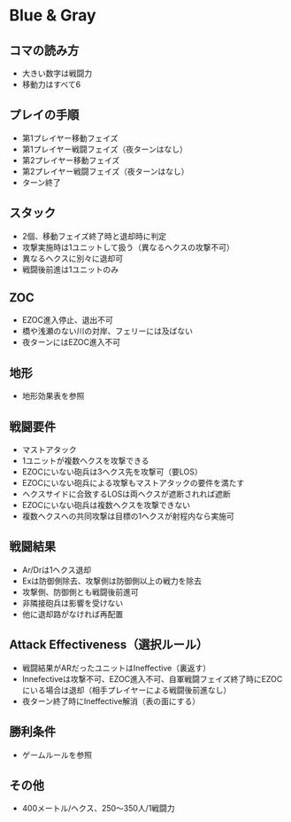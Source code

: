 # Blue & Gray

## コマの読み方
* 大きい数字は戦闘力
* 移動力はすべて6

## プレイの手順
* 第1プレイヤー移動フェイズ
* 第1プレイヤー戦闘フェイズ（夜ターンはなし）
* 第2プレイヤー移動フェイズ
* 第2プレイヤー戦闘フェイズ（夜ターンはなし）
* ターン終了

## スタック
* 2個、移動フェイズ終了時と退却時に判定
* 攻撃実施時は1ユニットして扱う（異なるヘクスの攻撃不可）
* 異なるヘクスに別々に退却可
* 戦闘後前進は1ユニットのみ

## ZOC
* EZOC進入停止、退出不可
* 橋や浅瀬のない川の対岸、フェリーには及ばない
* 夜ターンにはEZOC進入不可

## 地形
* 地形効果表を参照

## 戦闘要件
* マストアタック
* 1ユニットが複数ヘクスを攻撃できる
* EZOCにいない砲兵は3ヘクス先を攻撃可（要LOS）
* EZOCにいない砲兵による攻撃もマストアタックの要件を満たす
* ヘクスサイドに合致するLOSは両ヘクスが遮断されれば遮断
* EZOCにいない砲兵は複数ヘクスを攻撃できない
* 複数ヘクスへの共同攻撃は目標の1ヘクスが射程内なら実施可

## 戦闘結果
* Ar/Drは1ヘクス退却
* Exは防御側除去、攻撃側は防御側以上の戦力を除去
* 攻撃側、防御側とも戦闘後前進可
* 非隣接砲兵は影響を受けない
* 他に退却路がなければ再配置

## Attack Effectiveness（選択ルール）
* 戦闘結果がARだったユニットはIneffective（裏返す）
* Innefectiveは攻撃不可、EZOC進入不可、自軍戦闘フェイズ終了時にEZOCにいる場合は退却（相手プレイヤーによる戦闘後前進なし）
* 夜ターン終了時にIneffective解消（表の面にする）

## 勝利条件
* ゲームルールを参照

## その他
* 400メートル/ヘクス、250～350人/1戦闘力
